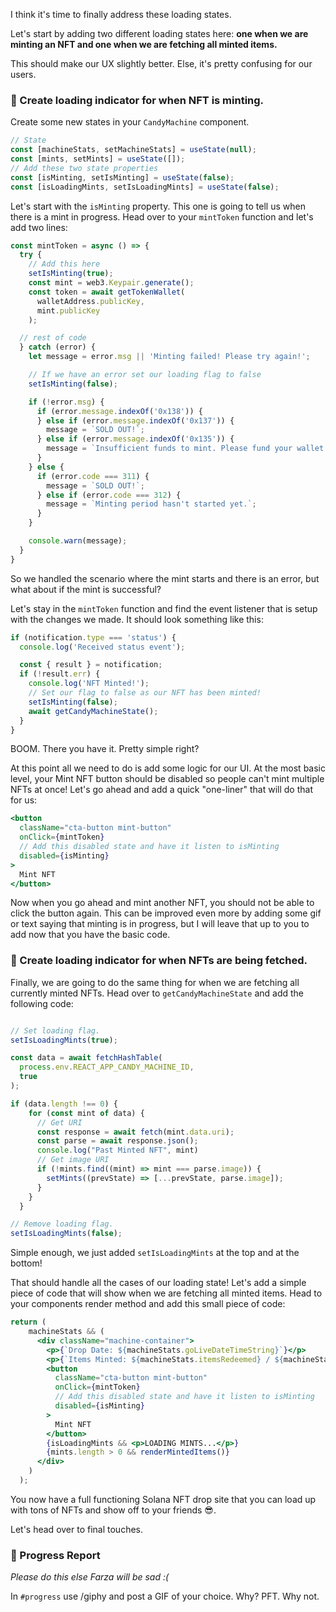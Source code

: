 I think it's time to finally address these loading states.

Let's start by adding two different loading states here: **one when we are minting an NFT and one when we are fetching all minted items.**

This should make our UX slightly better. Else, it's pretty confusing for our users.

### 🤬 Create loading indicator for when NFT is minting.

Create some new states in your `CandyMachine` component.

```jsx
// State
const [machineStats, setMachineStats] = useState(null);
const [mints, setMints] = useState([]);
// Add these two state properties
const [isMinting, setIsMinting] = useState(false);
const [isLoadingMints, setIsLoadingMints] = useState(false);
```

Let's start with the `isMinting` property. This one is going to tell us when there is a mint in progress. Head over to your `mintToken` function and let's add two lines:

```jsx
const mintToken = async () => {
  try {
    // Add this here
    setIsMinting(true);
    const mint = web3.Keypair.generate();
    const token = await getTokenWallet(
      walletAddress.publicKey,
      mint.publicKey
    );

  // rest of code
  } catch (error) {
    let message = error.msg || 'Minting failed! Please try again!';

    // If we have an error set our loading flag to false
    setIsMinting(false);

    if (!error.msg) {
      if (error.message.indexOf('0x138')) {
      } else if (error.message.indexOf('0x137')) {
        message = `SOLD OUT!`;
      } else if (error.message.indexOf('0x135')) {
        message = `Insufficient funds to mint. Please fund your wallet.`;
      }
    } else {
      if (error.code === 311) {
        message = `SOLD OUT!`;
      } else if (error.code === 312) {
        message = `Minting period hasn't started yet.`;
      }
    }

    console.warn(message);
  }
}
```

So we handled the scenario where the mint starts and there is an error, but what about if the mint is successful?

Let's stay in the `mintToken` function and find the event listener that is setup with the changes we made. It should look something like this:
```jsx
if (notification.type === 'status') {
  console.log('Received status event');

  const { result } = notification;
  if (!result.err) {
    console.log('NFT Minted!');
    // Set our flag to false as our NFT has been minted!
    setIsMinting(false);
    await getCandyMachineState();
  }
}
```

BOOM. There you have it. Pretty simple right?

At this point all we need to do is add some logic for our UI. At the most basic level, your Mint NFT button should be disabled so people can't mint multiple NFTs at once! Let's go ahead and add a quick "one-liner" that will do that for us:

```jsx
<button
  className="cta-button mint-button"
  onClick={mintToken}
  // Add this disabled state and have it listen to isMinting
  disabled={isMinting}
>
  Mint NFT
</button>
```

Now when you go ahead and mint another NFT, you should not be able to click the button again. This can be improved even more by adding some gif or text saying that minting is in progress, but I will leave that up to you to add now that you have the basic code.

### 🤠 Create loading indicator for when NFTs are being fetched.

Finally, we are going to do the same thing for when we are fetching all currently minted NFTs. Head over to `getCandyMachineState` and add the following code:

```jsx

// Set loading flag.
setIsLoadingMints(true);

const data = await fetchHashTable(
  process.env.REACT_APP_CANDY_MACHINE_ID,
  true
);

if (data.length !== 0) {
    for (const mint of data) {
      // Get URI
      const response = await fetch(mint.data.uri);
      const parse = await response.json();
      console.log("Past Minted NFT", mint)
      // Get image URI
      if (!mints.find((mint) => mint === parse.image)) {
        setMints((prevState) => [...prevState, parse.image]);
      }
    }
  }

// Remove loading flag.
setIsLoadingMints(false);
```

Simple enough, we just added `setIsLoadingMints` at the top and at the bottom!

That should handle all the cases of our loading state! Let's add a simple piece of code that will show when we are fetching all minted items. Head to your components render method and add this small piece of code:

```jsx
return (
    machineStats && (
      <div className="machine-container">
        <p>{`Drop Date: ${machineStats.goLiveDateTimeString}`}</p>
        <p>{`Items Minted: ${machineStats.itemsRedeemed} / ${machineStats.itemsAvailable}`}</p>
        <button
          className="cta-button mint-button"
          onClick={mintToken}
          // Add this disabled state and have it listen to isMinting
          disabled={isMinting}
        >
          Mint NFT
        </button>
        {isLoadingMints && <p>LOADING MINTS...</p>}
        {mints.length > 0 && renderMintedItems()}
      </div>
    )
  );
```

You now have a full functioning Solana NFT drop site that you can load up with tons of NFTs and show off to your friends 😎.

Let's head over to final touches.

### 🚨 Progress Report

*Please do this else Farza will be sad :(*

In `#progress` use /giphy and post a GIF of your choice. Why? PFT. Why not.
